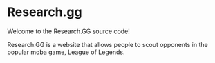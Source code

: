 # Research.gg

Welcome to the Research.GG source code! 

Research.GG is a website that allows people to scout opponents in the popular moba game, League of Legends.
